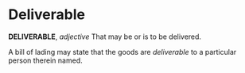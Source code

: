 # Deliverable

**DELIVERABLE**, _adjective_ That may be or is to be delivered.

A bill of lading may state that the goods are _deliverable_ to a particular person therein named.